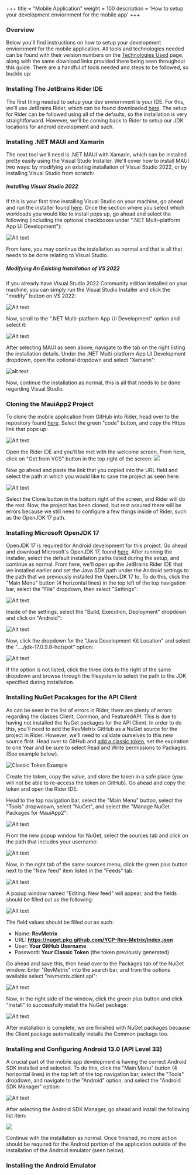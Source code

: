 +++
title = "Mobile Application"
weight = 100
description = 'How to setup your development enviornment for the mobile app'
+++

### Overview
Below you'll find instructions on how to setup your development enviornment for the mobile application.  All tools and technologies needed can be found with their version numbers on the [Technologies Used](../../../technologies-used/index.html) page, along with the same download links provided there being seen throughout this guide. There are a handful of tools needed and steps to be followed, so buckle up:

### Installing The JetBrains Rider IDE
The first thing needed to setup your dev enviornment is your IDE.  For this, we'll use JetBrains Rider, which can be found downloaded [here](https://www.jetbrains.com/rider/download/#section=windows).  The setup for Rider can be followed using all of the defaults, so the installation is very straightforward.  However, we'll be coming back to Rider to setup our JDK locations for android development and such.

### Installing .NET MAUI and Xamarin
The next tool we'll need is .NET MAUI with Xamarin, which can be installed pretty easily using the Visual Studo Installer.  We'll cover how to install MAUI two ways: by modifying an existing installation of Visual Studio 2022, or by installing Visual Studio from scratch:

##### Installing Visual Studio 2022
If this is your first time installing Visual Studio on your machine, go ahead and run the installer found [here](https://visualstudio.microsoft.com/vs/community/).  Once the section where you select which workloads you would like to install pops up, go ahead and select the following (including the optional checkboxes under ".NET Multi-platform App UI Development"):

![Alt text](image-3.png)

From here, you may continue the installation as normal and that is all that needs to be done relating to Visual Studio.

##### Modifying An Existing Installation of VS 2022
If you already have Visual Studio 2022 Community edition installed on your machine, you can simply run the Visual Studio Installer and click the "modify" button on VS 2022:

![Alt text](image.png)

Now, scroll to the ".NET Multi-platform App UI Development" option and select it:

![Alt text](image-1.png)

After selecting MAUI as seen above, navigate to the tab on the right listing the installation details.  Under the .NET Multi-platform App UI Development dropdown, open the optional dropdown and select "Xamarin":

![alt text](image-2.png)

Now, continue the installation as normal, this is all that needs to be done regarding Visual Studio.

### Cloning the MauiApp2 Project
To clone the mobile application from GitHub into Rider, head over to the repository found [here](https://github.com/YCP-Rev-Metrix/FrontEnd).  Select the green "code" button, and copy the Https link that pops up:

![Alt text](image-4.png)

Open the Rider IDE and you'll be met with the welcome screen.  From here, click on "Get from VCS" button in the top right of the screen:
![](image-5.png)

Now go ahead and paste the link that you copied into the URL field and select the path in which you would like to save the project as seen here:

![Alt text](image-6.png)

Select the Clone button in the bottom right of the screen, and Rider will do the rest.  Now, the project has been cloned, but rest assured there will be errors because we still need to configure a few things inside of Rider, such as the OpenJDK 17 path.

### Installing Microsoft OpenJDK 17
OpenJDK 17 is required for Android development for this project.  Go ahead and download Microsoft's OpenJDK 17, found [here](https://learn.microsoft.com/en-us/java/openjdk/download#openjdk-17). After running the installer, select the default installation paths listed during the setup, and continue as normal.  From here, we'll open up the JetBrains Rider IDE that we installed earlier and set the Java SDK path under the Android settings to the path that we previously installed the OpenJDK 17 to. To do this, click the "Main Menu" button (4 horizontal lines) in the top left of the top navigation bar, select the "File" dropdown, then select "Settings":

![Alt text](image-9.png)

Inside of the settings, select the "Build, Execution, Deployment" dropdown and click on "Android":

![Alt text](image-10.png)

Now, click the dropdown for the "Java Development Kit Location" and select the "..../jdk-17.0.9.8-hotspot" option:

![Alt text](image-11.png)

If the option is not listed, click the three dots to the right of the same dropdown and browse through the filesystem to select the path to the JDK specified during installation.

### Installing NuGet Pacakages for the API Client
As can be seen in the list of errors in Rider, there are plenty of errors regarding the classes Client, Common, and FeaturedAPI.  This is due to having not installed the NuGet packages for the API Client.  In order to do this, you'll need to add the RevMetrix GitHub as a NuGet source for the project in Rider.  However, we'll need to validate ourselves to this new source first. Head over to GitHub and [add a classic token](https://github.com/settings/tokens), set the expiration to one Year and be sure to select Read and Write permissions to Packages. (See example below).

![Classic Token Example](TokenExample.png?width=40vw&lightbox=true)

Create the token, copy the value, and store the token in a safe place (you will not be able to re-access the token on GitHub).  Go ahead and copy the token and open the Rider IDE.

Head to the top navigation bar, select the "Main Menu" button, select the "Tools" dropwdown, select "NuGet", and select the "Manage NuGet Packages for MauiApp2":

![Alt text](image-12.png)

From the new popup window for NuGet, select the sources tab and click on the path that includes your username:

![Alt text](image-13.png)

Now, in the right tab of the same sources menu, click the green plus button next to the "New feed" item listed in the "Feeds" tab:

![Alt text](image-14.png)

A popup window named "Editing: New feed" will appear, and the fields should be filled out as the following:

![Alt text](image-15.png)

The field values should be filled out as such:
 - Name: **RevMetrix**
 - URL: **https://nuget.pkg.github.com/YCP-Rev-Metrix/index.json**
 - User: **Your GitHub Username**
 - Password: **Your Classic Token** (the token previously generated)

Go ahead and save this, then head over to the Packages tab of the NuGet window.  Enter "RevMetrix" into the search bar, and from the options available select "revmetrix.client.api":

![Alt text](image-16.png)

Now, in the right side of the window, click the green plus button and click "Install" to successfully install the NuGet package:

![Alt text](image-17.png)

After installation is complete, we are finished with NuGet packages because the Client package automatically installs the Common package too.

### Installing and Configuring Android 13.0 (API Level 33)
A crucial part of the mobile app development is having the correct Android SDK installed and selected. To do this, click the "Main Menu" button (4 horizontal lines) in the top left of the top navigation bar, select the "Tools" dropdown, and navigate to the "Android" option, and select the "Android SDK Manager" option:

![Alt text](image-8.png)

After selecting the Android SDK Manager, go ahead and install the following list item:

![](image-7.png)

Continue with the installation as normal. Once finished, no more action should be required for the Android portion of the application outside of the installation of the Android emulator (seen below).

### Installing the Android Emulator
